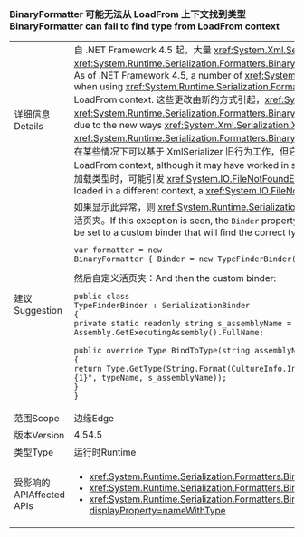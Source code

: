 ### <a name="binaryformatter-can-fail-to-find-type-from-loadfrom-context"></a><span data-ttu-id="13148-101">BinaryFormatter 可能无法从 LoadFrom 上下文找到类型</span><span class="sxs-lookup"><span data-stu-id="13148-101">BinaryFormatter can fail to find type from LoadFrom context</span></span>

|   |   |
|---|---|
|<span data-ttu-id="13148-102">详细信息</span><span class="sxs-lookup"><span data-stu-id="13148-102">Details</span></span>|<span data-ttu-id="13148-103">自 .NET Framework 4.5 起，大量 <xref:System.Xml.Serialization.XmlSerializer?displayProperty=name> 更改可能在使用 <xref:System.Runtime.Serialization.Formatters.Binary.BinaryFormatter?displayProperty=name> 反序列化 LoadFrom 上下文中负载的类型时导致反序列化出现差异。</span><span class="sxs-lookup"><span data-stu-id="13148-103">As of .NET Framework 4.5, a number of <xref:System.Xml.Serialization.XmlSerializer?displayProperty=name> changes may cause differences in deserialization when using <xref:System.Runtime.Serialization.Formatters.Binary.BinaryFormatter?displayProperty=name> to deserialize types that had been loaded in the LoadFrom context.</span></span> <span data-ttu-id="13148-104">这些更改由新的方式引起，<xref:System.Xml.Serialization.XmlSerializer?displayProperty=name> 现在加载了一种类型，可以在 <xref:System.Runtime.Serialization.Formatters.Binary.BinaryFormatter?displayProperty=name> 稍后尝试反序列化为该类型时，导致其他行为。</span><span class="sxs-lookup"><span data-stu-id="13148-104">These changes are due to the new ways <xref:System.Xml.Serialization.XmlSerializer?displayProperty=name> now loads a type which causes different behavior when a <xref:System.Runtime.Serialization.Formatters.Binary.BinaryFormatter?displayProperty=name> attempts to deserialize to that type later on.</span></span> <span data-ttu-id="13148-105">默认序列化活页夹虽然在某些情况下可以基于 XmlSerializer 旧行为工作，但它不会自动搜索 LoadFrom 上下文。</span><span class="sxs-lookup"><span data-stu-id="13148-105">The default serialization binder does not automatically search the LoadFrom context, although it may have worked in some circumstances based on the old behavior of XmlSerializer.</span></span> <span data-ttu-id="13148-106">由于这些更改，当从其他上下文加载的程序集加载类型时，可能引发 <xref:System.IO.FileNotFoundException?displayProperty=name>。</span><span class="sxs-lookup"><span data-stu-id="13148-106">Due to the changes, when a type is being loaded from an assembly loaded in a different context, a <xref:System.IO.FileNotFoundException?displayProperty=name> may be thrown.</span></span>|
|<span data-ttu-id="13148-107">建议</span><span class="sxs-lookup"><span data-stu-id="13148-107">Suggestion</span></span>|<span data-ttu-id="13148-108">如果显示此异常，则 <xref:System.Runtime.Serialization.Formatters.Binary.BinaryFormatter?displayProperty=name> 的 <code>Binder</code> 属性可以设为将查找正确类型的自定义活页夹。</span><span class="sxs-lookup"><span data-stu-id="13148-108">If this exception is seen, the <code>Binder</code> property of the <xref:System.Runtime.Serialization.Formatters.Binary.BinaryFormatter?displayProperty=name> can be set to a custom binder that will find the correct type.</span></span><pre><code class="language-C#">var formatter = new BinaryFormatter { Binder = new TypeFinderBinder() }&#13;&#10;</code></pre><span data-ttu-id="13148-109">然后自定义活页夹：</span><span class="sxs-lookup"><span data-stu-id="13148-109">And then the custom binder:</span></span><pre><code class="language-C#">public class TypeFinderBinder : SerializationBinder&#13;&#10;{&#13;&#10;private static readonly string s_assemblyName = Assembly.GetExecutingAssembly().FullName;&#13;&#10;&#13;&#10;public override Type BindToType(string assemblyName, string typeName)&#13;&#10;{&#13;&#10;return Type.GetType(String.Format(CultureInfo.InvariantCulture, &quot;{0}, {1}&quot;, typeName, s_assemblyName));&#13;&#10;}&#13;&#10;}&#13;&#10;</code></pre>|
|<span data-ttu-id="13148-110">范围</span><span class="sxs-lookup"><span data-stu-id="13148-110">Scope</span></span>|<span data-ttu-id="13148-111">边缘</span><span class="sxs-lookup"><span data-stu-id="13148-111">Edge</span></span>|
|<span data-ttu-id="13148-112">版本</span><span class="sxs-lookup"><span data-stu-id="13148-112">Version</span></span>|<span data-ttu-id="13148-113">4.5</span><span class="sxs-lookup"><span data-stu-id="13148-113">4.5</span></span>|
|<span data-ttu-id="13148-114">类型</span><span class="sxs-lookup"><span data-stu-id="13148-114">Type</span></span>|<span data-ttu-id="13148-115">运行时</span><span class="sxs-lookup"><span data-stu-id="13148-115">Runtime</span></span>|
|<span data-ttu-id="13148-116">受影响的 API</span><span class="sxs-lookup"><span data-stu-id="13148-116">Affected APIs</span></span>|<ul><li><xref:System.Runtime.Serialization.Formatters.Binary.BinaryFormatter?displayProperty=nameWithType></li><li><xref:System.Runtime.Serialization.Formatters.Binary.BinaryFormatter.Deserialize(System.IO.Stream)?displayProperty=nameWithType></li><li><xref:System.Runtime.Serialization.Formatters.Binary.BinaryFormatter.Deserialize(System.IO.Stream,System.Runtime.Remoting.Messaging.HeaderHandler)?displayProperty=nameWithType></li></ul>|


